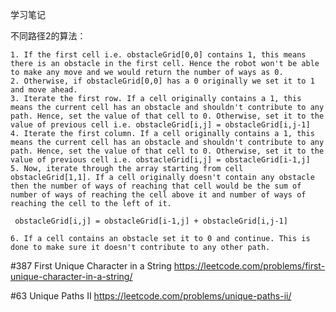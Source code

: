 学习笔记

不同路径2的算法：

    1. If the first cell i.e. obstacleGrid[0,0] contains 1, this means there is an obstacle in the first cell. Hence the robot won't be able to make any move and we would return the number of ways as 0.
    2. Otherwise, if obstacleGrid[0,0] has a 0 originally we set it to 1 and move ahead.
    3. Iterate the first row. If a cell originally contains a 1, this means the current cell has an obstacle and shouldn't contribute to any path. Hence, set the value of that cell to 0. Otherwise, set it to the value of previous cell i.e. obstacleGrid[i,j] = obstacleGrid[i,j-1]
    4. Iterate the first column. If a cell originally contains a 1, this means the current cell has an obstacle and shouldn't contribute to any path. Hence, set the value of that cell to 0. Otherwise, set it to the value of previous cell i.e. obstacleGrid[i,j] = obstacleGrid[i-1,j]
    5. Now, iterate through the array starting from cell obstacleGrid[1,1]. If a cell originally doesn't contain any obstacle then the number of ways of reaching that cell would be the sum of number of ways of reaching the cell above it and number of ways of reaching the cell to the left of it.

     obstacleGrid[i,j] = obstacleGrid[i-1,j] + obstacleGrid[i,j-1]

    6. If a cell contains an obstacle set it to 0 and continue. This is done to make sure it doesn't contribute to any other path.


#387 First Unique Character in a String
https://leetcode.com/problems/first-unique-character-in-a-string/

#63 Unique Paths II
https://leetcode.com/problems/unique-paths-ii/
